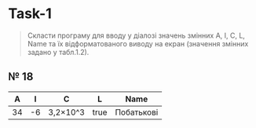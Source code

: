 # Task-1

> Скласти програму для вводу у діалозі значень змінних A, I, C, L, Name та їх відформатованого виводу на екран (значення змінних задано у табл.1.2).

## № 18
| A   | I   | C        | L    | Name       |
|-----|-----|----------|------|------------|
 | 34  | -6  | 3,2×10^3 | true | Побатькові |



